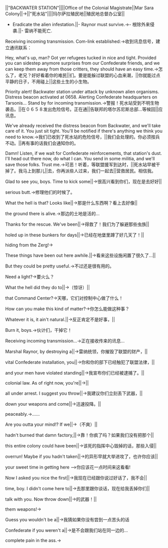 ||"BACKWATER STATION"||||Office of the Colonial Magistrate||Mar Sara Colony||->||"死水站"||||玛尔萨拉殖民地||殖民地总督办公室||

- Eradicate the alien infestation.||- Raynor must survive.->- 根除外来侵袭.||- 雷纳不能死亡.

Receiving incoming transmission. Com-link established:->收到讯息信号，建立通讯联系： 

Hey, what's up, man? Got yer refugees tucked in nice and tight. Provided you can sidestep anymore surprises from our Confederate friends, and we can keep them away from those critters, they should have an easy time.->怎么了，老兄？好好看着你的难民||们。要是能躲过联盟的心血来潮，||你就能过点平静的日子，不用碰上||这些土生的小生物。

Priority alert! Backwater station under attack by unknown alien organisms. Distress beacon activated at 0658. Alerting Confederate headquarters on Tarsonis... Stand by for incoming transmission.->警报！死水站受到不明生物袭击。||在０６５８发出危险信号。正在通||告联邦的塔尔苏尼斯总部…等候回||应讯息。

We've already received the distress beacon from Backwater, and we'll take care of it. You just sit tight. You'll be notified if there's anything we think you need to know.->我们已收到了死水站的危险信号，||我们会处理的。你必须按兵不动。||再有事的话我们会通知你的。

Damn! Listen, if we wait for Confederate reinforcements, that station's dust. I'll head out there now, do what I can. You send in some militia, and we'll save those folks. Trust me.->可恶！听着，等联盟援军到达时，||死水站早被干掉了。我马上到那儿||去，你再派些人过来，我们一起去||营救居民。相信我。

Glad to see you, boys. Time to kick some||->很高兴看到你们，现在是去好好||

serious butt.->修理他们的时候了。

What the hell is that? Looks like||->那是什么东西啊？看上去好像||

the ground there is alive.->那边的土地是活的…

Thanks for the rescue. We've been||->得救了！我们为了躲避那些虫族||

holed up in these bunkers for days||->已经在地堡里蹲了好几天了！||

hiding from the Zerg!->

These things have been out here awhile.||->看来这些设施闲置了很久了…||

But they could be pretty useful.->不过还是很有用的。

Need a light?->要火么？

What the hell did they do to||->（惊讶）||

that Command Center?->天哪，它们对控制中心做了什么！

How can you make this kind of matter?->你怎么能做这种事？

Whatever it is, it ain't natural.||->反正肯定不是好事，||

Burn it, boys.->伙计们，干掉它！

Receiving incoming transmission...->正在接收传来的讯息…

Marshal Raynor, by destroying a||->雷纳统领，你摧毁了联盟的财产，||

vital Confederate installation, you||->你和你的部下已经触犯了联盟法律，||

and your men have violated standing||->我宣布你们已经被逮捕了。||

colonial law. As of right now, you're||->||

all under arrest. I suggest you throw||->我建议你们立刻丢下武器，||

down your weapons and come||->迅速投降。||

peaceably.->……

Are you outta your mind!? If we||->（不爽）||

hadn't burned that damn factory,||->靠！你疯了吗？如果我们没有把那个||

this entire colony could have been||->该死的指挥中心毁掉的话，那些入侵||

overrun! Maybe if you hadn't taken||->的异形早就大举进攻了，也许你应该||

your sweet time in getting here -->你应该花一点时间来这看看!

Now I asked you nice the first||->我现在已经跟你说过好话了，我不会||

time, boy. I didn't come here to||->去那里跟你谈话，现在给我丢掉你们||

talk with you. Now throw down||->的武器！||

them weapons!-> 

Guess you wouldn't be a||->我猜如果你没有尝到一点苦头的话

Confederate if you weren't a||->是不会跟我们站在同一边的…

complete pain in the ass.->


